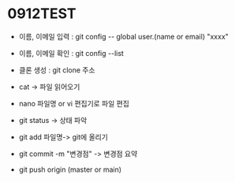 # 0912TEST
- 이름, 이메일 입력 : git config -- global user.(name or email) "xxxx"
- 이름, 이메일 확인 : git config --list

- 클론 생성 : git clone 주소
- cat -> 파일 읽어오기
- nano 파일명 or vi 편집기로 파일 편집
- git status -> 상태 파악
- git add 파일명-> git에 올리기
- git commit -m "변경점" -> 변경점 요약
- git push origin (master or main)
